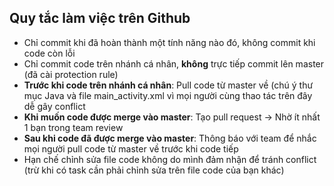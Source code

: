 ## Quy tắc làm việc trên Github
- Chỉ commit khi đã hoàn thành một tính năng nào đó, không commit khi code còn lỗi
- Chỉ commit code trên nhánh cá nhân, **không** trực tiếp commit lên master (đã cài protection rule)
- **Trước khi code trên nhánh cá nhân**: Pull code từ master về (chú ý thư mục Java và file main_activity.xml vì mọi người cùng thao tác trên đây dễ gây conflict
- **Khi muốn code được merge vào master**: Tạo pull request -> Nhờ ít nhất 1 bạn trong team review
- **Sau khi code đã được merge vào master**: Thông báo với team để nhắc mọi người pull code từ master về trước khi code tiếp
- Hạn chế chỉnh sửa file code không do mình đảm nhận để tránh conflict (trừ khi có task cần phải chỉnh sửa trên file code của bạn khác)
